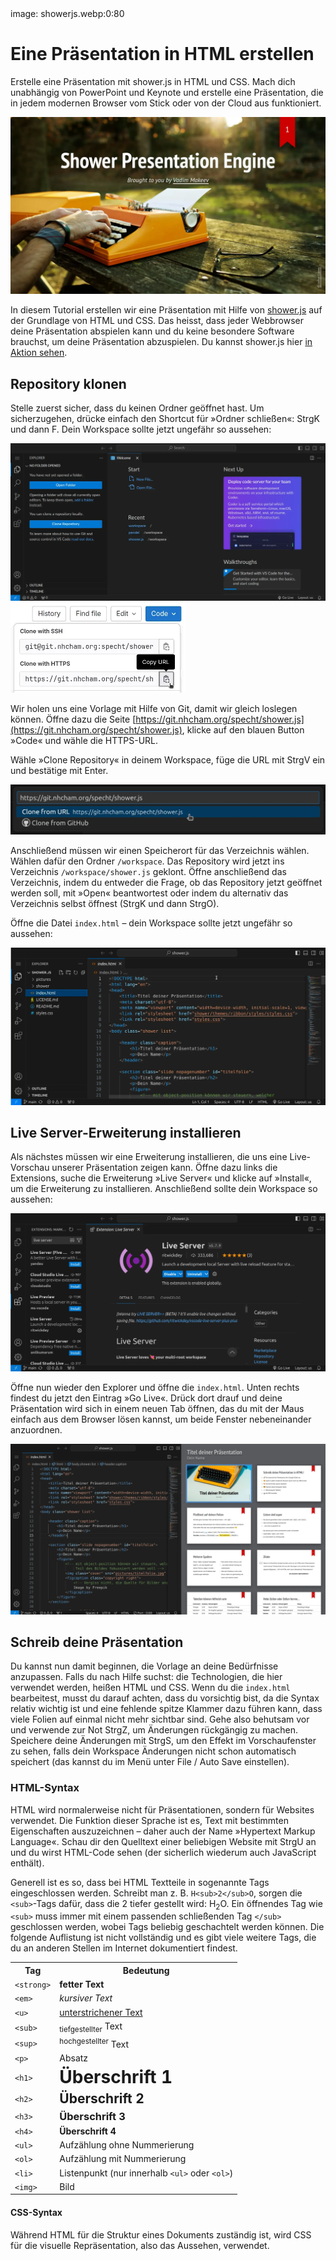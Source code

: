 <div class='meta'>
image: showerjs.webp:0:80
</div>

# Eine Präsentation in HTML erstellen

<p class='abstract'>
Erstelle eine Präsentation mit shower.js in HTML und CSS. Mach dich unabhängig von PowerPoint und Keynote und erstelle eine Präsentation, die in jedem modernen Browser vom Stick oder von der Cloud aus funktioniert.
</p>

<img class='full' src='showerjs.webp'>

In diesem Tutorial erstellen wir eine Präsentation mit Hilfe von [shower.js](https://github.com/shower/shower) auf der Grundlage von HTML und CSS. Das heisst, dass jeder Webbrowser deine Präsentation abspielen kann und du keine besondere Software brauchst, um deine Präsentation abzuspielen. Du kannst shower.js hier [in Aktion sehen](https://shwr.me/).

## Repository klonen

Stelle zuerst sicher, dass du keinen Ordner geöffnet hast. Um sicherzugehen, drücke einfach den Shortcut für »Ordner schließen«: <span class='key'>Strg</span><span class='key'>K</span> und dann <span class='key'>F</span>. Dein Workspace sollte jetzt ungefähr so aussehen:

<img class='full' src='vscode-empty-project.webp'>

<img class='r' style='width: 20em;' src='vscode-clone-from-git.webp'>

Wir holen uns eine Vorlage mit Hilfe von Git, damit wir gleich loslegen können.
Öffne dazu die Seite [https://git.nhcham.org/specht/shower.js](https://git.nhcham.org/specht/shower.js), klicke auf den blauen Button »Code« und wähle die HTTPS-URL.

Wähle »Clone Repository« in deinem Workspace, füge die URL mit <span class='key'>Strg</span><span class='key'>V</span> ein und bestätige mit Enter.

<img class='full' style='width: 40em;' src='vscode-enter-clone-uri.webp'>

Anschließend müssen wir einen Speicherort für das Verzeichnis wählen. Wählen dafür den Ordner `/workspace`. Das Repository wird jetzt ins Verzeichnis `/workspace/shower.js` geklont. Öffne anschließend das Verzeichnis, indem du entweder die Frage, ob das Repository jetzt geöffnet werden soll, mit »Open« beantwortest oder indem du alternativ das Verzeichnis selbst öffnest (<span class='key'>Strg</span><span class='key'>K</span> und dann <span class='key'>Strg</span><span class='key'>O</span>).

Öffne die Datei `index.html` &ndash; dein Workspace sollte jetzt ungefähr so aussehen:

<img class='full' src='index-opened.webp'>

## Live Server-Erweiterung installieren

Als nächstes müssen wir eine Erweiterung installieren, die uns eine Live-Vorschau unserer Präsentation zeigen kann. Öffne dazu links die Extensions, suche die Erweiterung »Live Server« und klicke auf »Install«, um die Erweiterung zu installieren. Anschließend sollte dein Workspace so aussehen:

<img class='full' src='live-server-installed.webp'>

Öffne nun wieder den Explorer und öffne die `index.html`. Unten rechts findest du jetzt den Eintrag »Go Live«. Drück dort drauf und deine Präsentation wird sich in einem neuen Tab öffnen, das du mit der Maus einfach aus dem Browser lösen kannst, um beide Fenster nebeneinander anzuordnen.

<img class='full' src='side-by-side.webp'>

## Schreib deine Präsentation

Du kannst nun damit beginnen, die Vorlage an deine Bedürfnisse anzupassen. Falls du nach Hilfe suchst: die Technologien, die hier verwendet werden, heißen HTML und CSS. Wenn du die `index.html` bearbeitest, musst du darauf achten, dass du vorsichtig bist, da die Syntax relativ wichtig ist und eine fehlende spitze Klammer dazu führen kann, dass viele Folien auf einmal nicht mehr sichtbar sind. Gehe also behutsam vor und verwende zur Not <span class='key'>Strg</span><span class='key'>Z</span>, um Änderungen rückgängig zu machen. Speichere deine Änderungen mit <span class='key'>Strg</span><span class='key'>S</span>, um den Effekt im Vorschaufenster zu sehen, falls dein Workspace Änderungen nicht schon automatisch speichert (das kannst du im Menü unter File / Auto Save einstellen).

### HTML-Syntax

HTML wird normalerweise nicht für Präsentationen, sondern für Websites verwendet. Die Funktion dieser Sprache ist es, Text mit bestimmten Eigenschaften auszuzeichnen &ndash; daher auch der Name »Hypertext Markup Language«. Schau dir den Quelltext einer beliebigen Website mit <span class='key'>Strg</span><span class='key'>U</span> an und du wirst HTML-Code sehen (der sicherlich wiederum auch JavaScript enthält).

Generell ist es so, dass bei HTML Textteile in sogenannte Tags eingeschlossen werden. Schreibt man z. B. `H<sub>2</sub>O`, sorgen die `<sub>`-Tags dafür, dass die 2 tiefer gestellt wird: H<sub>2</sub>O. Ein öffnendes Tag wie `<sub>` muss immer mit einem passenden schließenden Tag `</sub>` geschlossen werden, wobei Tags beliebig geschachtelt werden können. Die folgende Auflistung ist nicht vollständig und es gibt viele weitere Tags, die du an anderen Stellen im Internet dokumentiert findest.

<table class='table'>
<tr>
<th>Tag</th>
<th>Bedeutung</th>
</tr>
<tr>
<td><code>&lt;strong&gt;</code></td>
<td><strong>fetter Text</strong></td>
</tr>
<tr>
<td><code>&lt;em&gt;</code></td>
<td><em>kursiver Text</em></td>
</tr>
<tr>
<td><code>&lt;u&gt;</code></td>
<td><u>unterstrichener Text</u></td>
</tr>
<tr>
<td><code>&lt;sub&gt;</code></td>
<td><sub>tiefgestellter</sub> Text</td>
</tr>
<tr>
<td><code>&lt;sup&gt;</code></td>
<td><sup>hochgestellter</sup> Text</td>
</tr>
<tr>
<td><code>&lt;p&gt;</code></td>
<td><p style='margin: 0;'>Absatz</p></td>
</tr>
<tr>
<td><code>&lt;h1&gt;</code></td>
<td><h1 style='margin: 0;'>Überschrift 1</h1></td>
</tr>
<tr>
<td><code>&lt;h2&gt;</code></td>
<td><h2 data-autotoc='ignore' style='margin: 0;'>Überschrift 2</h2></td>
</tr>
<tr>
<td><code>&lt;h3&gt;</code></td>
<td><h3 style='margin: 0;'>Überschrift 3</h3></td>
</tr>
<tr>
<td><code>&lt;h4&gt;</code></td>
<td><h4 style='margin: 0;'>Überschrift 4</h4></td>
</tr>
<tr>
<td><code>&lt;ul&gt;</code></td>
<td>Aufzählung ohne Nummerierung</td>
</tr>
<tr>
<td><code>&lt;ol&gt;</code></td>
<td>Aufzählung mit Nummerierung</td>
</tr>
<tr>
<td><code>&lt;li&gt;</code></td>
<td>Listenpunkt (nur innerhalb <code>&lt;ul&gt;</code> oder <code>&lt;ol&gt;</code>)</td>
</tr>
<tr>
<td><code>&lt;img&gt;</code></td>
<td>Bild</td>
</tr>
</table>

#### CSS-Syntax

Während HTML für die Struktur eines Dokuments zuständig ist, wird CSS für die visuelle Repräsentation, also das Aussehen, verwendet.
